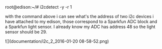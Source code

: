 root@edison:~/# i2cdetect -y -r 1

with the command above i can see what's the address of two i2c devices i have attached to my edison, those correspond to a Sparkfun ADC block and a Sparkfun light sensor. I already know my ADC  has address 48 so the light sensor should be 29.

![](documentation/i2c_2_2016-01-20 08-58-52.png)